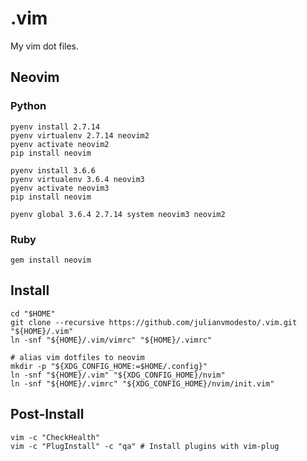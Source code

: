 # .vim

My vim dot files.

## Neovim

### Python

```
pyenv install 2.7.14
pyenv virtualenv 2.7.14 neovim2
pyenv activate neovim2
pip install neovim

pyenv install 3.6.6
pyenv virtualenv 3.6.4 neovim3
pyenv activate neovim3
pip install neovim

pyenv global 3.6.4 2.7.14 system neovim3 neovim2
```

### Ruby

```
gem install neovim
```

## Install

```
cd "$HOME"
git clone --recursive https://github.com/julianvmodesto/.vim.git "${HOME}/.vim"
ln -snf "${HOME}/.vim/vimrc" "${HOME}/.vimrc"

# alias vim dotfiles to neovim
mkdir -p "${XDG_CONFIG_HOME:=$HOME/.config}"
ln -snf "${HOME}/.vim" "${XDG_CONFIG_HOME}/nvim"
ln -snf "${HOME}/.vimrc" "${XDG_CONFIG_HOME}/nvim/init.vim"
```

## Post-Install

```
vim -c "CheckHealth"
vim -c "PlugInstall" -c "qa" # Install plugins with vim-plug
```

